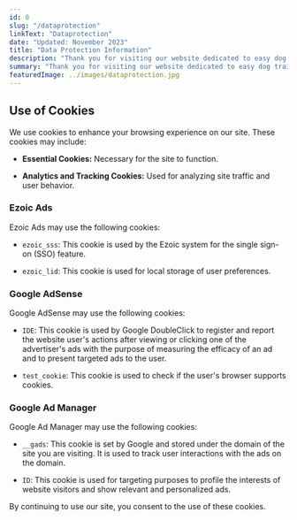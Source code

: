 ```yaml
---
id: 0
slug: "/dataprotection"
linkText: "Dataprotection"
date: "Updated: November 2023"
title: "Data Protection Information"
description: "Thank you for visiting our website dedicated to easy dog training. We respect your privacy and are committed to protecting your personal information. This document outlines our practices regarding the collection, use, and protection of your data."
summary: "Thank you for visiting our website dedicated to easy dog training. We respect your privacy and are committed to protecting your personal information. This document outlines our practices regarding the collection, use, and protection of your data."
featuredImage: ../images/dataprotection.jpg
---
```


## Use of Cookies

We use cookies to enhance your browsing experience on our site. These cookies may include:

- **Essential Cookies:** Necessary for the site to function.

- **Analytics and Tracking Cookies:** Used for analyzing site traffic and user behavior.

### Ezoic Ads

Ezoic Ads may use the following cookies:

- `ezoic_sss`: This cookie is used by the Ezoic system for the single sign-on (SSO) feature.

- `ezoic_lid`: This cookie is used for local storage of user preferences.

### Google AdSense

Google AdSense may use the following cookies:

- `IDE`: This cookie is used by Google DoubleClick to register and report the website user's actions after viewing or clicking one of the advertiser's ads with the purpose of measuring the efficacy of an ad and to present targeted ads to the user.

- `test_cookie`: This cookie is used to check if the user's browser supports cookies.

### Google Ad Manager

Google Ad Manager may use the following cookies:

- `__gads`: This cookie is set by Google and stored under the domain of the site you are visiting. It is used to track user interactions with the ads on the domain.

- `ID`: This cookie is used for targeting purposes to profile the interests of website visitors and show relevant and personalized ads.

By continuing to use our site, you consent to the use of these cookies.
